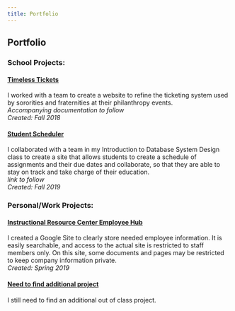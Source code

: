```yaml
---
title: Portfolio
---
```

## Portfolio

### School Projects:
#### <a href="https://maxdoerr.wixsite.com/timeslesstech" target="_blank">Timeless Tickets</a>
I worked with a team to create a website to refine the ticketing system used by sororities and fraternities at their philanthropy events. <br/>
*Accompanying documentation to follow* <br/>
*Created: Fall 2018*

#### [Student Scheduler](TBA)
I collaborated with a team in my Introduction to Database System Design class to create a site that allows students to create a schedule of assignments and their due dates and collaborate, so that they are able to stay on track and take charge of their education. <br/>
*link to follow* <br/>
*Created: Fall 2019*


### Personal/Work Projects:
#### <a href="https://sites.google.com/kent.edu/ksu-irc/home" target="_blank">Instructional Resource Center Employee Hub</a>
I created a Google Site to clearly store needed employee information. It is easily searchable, and access to the actual site is restricted to staff members only. On this site, some documents and pages may be restricted to keep company information private. <br/>
*Created: Spring 2019*

#### [Need to find additional project]()
I still need to find an additional out of class project.
